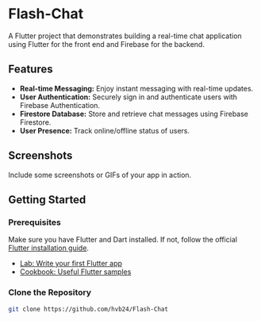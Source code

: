 # Flash-Chat


A Flutter project that demonstrates building a real-time chat application using Flutter for the front end and Firebase for the backend.

## Features

- **Real-time Messaging:** Enjoy instant messaging with real-time updates.
- **User Authentication:** Securely sign in and authenticate users with Firebase Authentication.
- **Firestore Database:** Store and retrieve chat messages using Firebase Firestore.
- **User Presence:** Track online/offline status of users.

## Screenshots

Include some screenshots or GIFs of your app in action.

## Getting Started

### Prerequisites

Make sure you have Flutter and Dart installed. If not, follow the official [Flutter installation guide](https://flutter.dev/docs/get-started/install).
- [Lab: Write your first Flutter app](https://docs.flutter.dev/get-started/codelab)
- [Cookbook: Useful Flutter samples](https://docs.flutter.dev/cookbook)

### Clone the Repository

```bash
git clone https://github.com/hvb24/Flash-Chat

